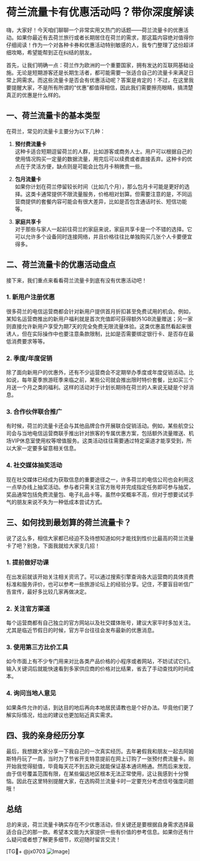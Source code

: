 # 荷兰流量卡有优惠活动吗？带你深度解读

嗨，大家好！今天咱们聊聊一个非常实用又热门的话题——荷兰流量卡的优惠活动。如果你最近有去荷兰旅行或者长期居住在荷兰的需求，那这篇内容绝对值得你仔细阅读！作为一个对各种卡券和优惠活动特别敏感的人，我专门整理了这份超详细攻略，希望能帮到正在纠结的朋友。

首先，让我们明确一点：荷兰作为欧洲的一个重要国家，拥有发达的互联网基础设施。无论是短期游客还是长期生活者，都可能需要一张适合自己的流量卡来满足日常上网需求。而这些流量卡是否会有优惠活动呢？答案是肯定的！不过，在这里我要提醒大家，不是所有所谓的“优惠”都值得相信，因此我们需要擦亮眼睛，搞清楚真正的优惠是什么样的。

## 一、荷兰流量卡的基本类型

在荷兰，常见的流量卡主要分为以下几种：

1. **预付费流量卡**  
   这种卡适合短期逗留荷兰的人群，比如游客或商务人士。用户可以根据自己的使用情况购买一定量的数据流量，用完后可以续费或者直接丢弃。这种卡的优点在于灵活方便，缺点则是可能会比包月卡稍微贵一些。

2. **包月流量卡**  
   如果你计划在荷兰停留较长时间（比如几个月），那么包月卡可能是更好的选择。这类卡通常提供不限流量服务，价格相对划算。但需要注意的是，不同运营商提供的套餐内容可能会有很大差异，比如是否包含通话时长、短信功能等。

3. **家庭共享卡**  
   对于那些与家人一起前往荷兰的家庭来说，家庭共享卡是一个不错的选择。它可以允许多个设备同时连接网络，并且价格往往比单独购买几张个人卡要便宜得多。

## 二、荷兰流量卡的优惠活动盘点

接下来，我们重点来看看荷兰流量卡到底有没有优惠活动吧！

### 1. 新用户注册优惠  
很多荷兰的电信运营商都会针对新用户提供首月折扣甚至免费试用的机会。例如，某知名运营商推出的新用户福利就是首次充值即可获得额外1GB流量赠送；另一家则直接允许新用户享受为期7天的完全免费无限流量体验。这类优惠虽然看起来很诱人，但在实际操作中也要注意条款限制，比如是否需要绑定银行卡、是否存在最低消费要求等等。

### 2. 季度/年度促销  
除了面向新用户的优惠外，还有不少运营商会不定期举办季度或年度促销活动。比如说，每年夏季旅游旺季来临之前，某些公司就会推出限时特价套餐，比如买三个月送一个月之类的福利。这样的活动对于计划长期待在荷兰的人来说无疑是个好消息。

### 3. 合作伙伴联合推广  
有时候，荷兰的流量卡还会与其他品牌合作开展联合促销活动。例如，某些航空公司会与当地电信运营商联手推出针对旅客的专属优惠方案，包括额外流量赠送、机场VIP休息室使用权等增值服务。这类活动往往需要通过特定渠道才能享受到，所以大家一定要多留意相关信息。

### 4. 社交媒体抽奖活动  
现在社交媒体已经成为获取信息的重要途径之一，许多荷兰的电信公司也会利用这一点举办线上抽奖活动。参与者只需关注官方账号并完成指定任务即可参与抽奖，奖品通常包括免费流量包、电子礼品卡等。虽然中奖概率不高，但对于想要试试手气的朋友来说不失为一种低成本尝试方式。

## 三、如何找到最划算的荷兰流量卡？

说了这么多，相信大家都已经迫不及待想知道如何才能找到性价比最高的荷兰流量卡了吧？别急，下面我就给大家支几招！

### 1. 提前做好功课  
在出发前就该开始关注相关资讯了。可以通过搜索引擎查询各大运营商的具体资费标准和服务评价，也可以参考一些旅游论坛上的经验分享。记住，不要盲目听信广告宣传，最好多比较几家再做决定。

### 2. 关注官方渠道  
每个运营商都有自己独立的官方网站以及社交媒体账号，建议大家平时多加关注。尤其是临近节假日的时候，官方平台往往会发布最新的优惠消息。

### 3. 使用第三方比价工具  
如今市面上有不少专门用来对比各类产品价格的小程序或者网站，不妨试试它们。输入关键词后就能快速看到多家供应商的价格对比结果，省去了手动查找的时间成本。

### 4. 询问当地人意见  
如果条件允许的话，到达目的地后再向本地居民请教也是个好办法。毕竟他们更了解实际情况，给出的建议也更加贴近真实需求。

## 四、我的亲身经历分享

最后，我想跟大家分享一下我自己的一次真实经历。去年暑假我和朋友一起去阿姆斯特丹玩了一周，当时为了节省开支特意提前在网上订购了一张预付费流量卡。刚开始我觉得挺值，毕竟每天花不到五欧元就能保证基本通讯畅通。然而后来发现，由于信号覆盖范围有限，在某些偏远地区根本无法正常使用，这让我感到十分懊恼。因此在这里特别提醒大家，在选购荷兰流量卡时一定要充分考虑信号强度问题哦！

## 总结

总的来说，荷兰流量卡确实存在不少优惠活动，但关键还是要根据自身需求选择最适合自己的那一款。希望本文能为大家提供一些有价值的参考信息。如果你还有什么疑问或者想了解更多细节，欢迎随时留言交流！

[TG💪+ @jx0703 ![Image](https://github.com/user-attachments/assets/dbca1d08-cadb-493c-b0ec-ad6f7a83f270)]